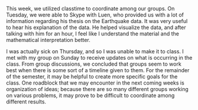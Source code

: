 This week, we utilized classtime to coordinate among our groups. On Tuesday, we were able to Skype with Luen, who provided us with a lot of information regarding his thesis on the Earthquake data. It was very useful to hear his explanation of the data. He helped visualize the data, and after talking with him for an hour, I feel like I understand the material and the mathematical interpretation better.

I was actually sick on Thursday, and so I was unable to make it to class. I met with my group on Sunday to receive updates on what is occurring in the class. From group discussions, we concluded that groups seem to work best when there is some sort of a timeline given to them. For the remainder of the semester, it may be helpful to create more specific goals for the class. One roadblock that we may encounter in the next coming weeks is organization of ideas; because there are so many different groups working on various problems, it may prove to be difficult to coordinate among different results. 
